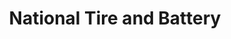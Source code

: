 ---
title: "National Tire and Battery"
url: /fort-worth/national-tire-and-battery-southwest-boulevard/
shop: car repair
---